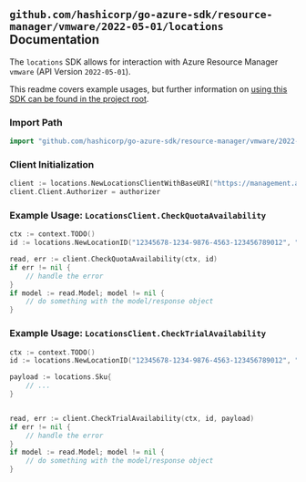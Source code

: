 
## `github.com/hashicorp/go-azure-sdk/resource-manager/vmware/2022-05-01/locations` Documentation

The `locations` SDK allows for interaction with Azure Resource Manager `vmware` (API Version `2022-05-01`).

This readme covers example usages, but further information on [using this SDK can be found in the project root](https://github.com/hashicorp/go-azure-sdk/tree/main/docs).

### Import Path

```go
import "github.com/hashicorp/go-azure-sdk/resource-manager/vmware/2022-05-01/locations"
```


### Client Initialization

```go
client := locations.NewLocationsClientWithBaseURI("https://management.azure.com")
client.Client.Authorizer = authorizer
```


### Example Usage: `LocationsClient.CheckQuotaAvailability`

```go
ctx := context.TODO()
id := locations.NewLocationID("12345678-1234-9876-4563-123456789012", "locationName")

read, err := client.CheckQuotaAvailability(ctx, id)
if err != nil {
	// handle the error
}
if model := read.Model; model != nil {
	// do something with the model/response object
}
```


### Example Usage: `LocationsClient.CheckTrialAvailability`

```go
ctx := context.TODO()
id := locations.NewLocationID("12345678-1234-9876-4563-123456789012", "locationName")

payload := locations.Sku{
	// ...
}


read, err := client.CheckTrialAvailability(ctx, id, payload)
if err != nil {
	// handle the error
}
if model := read.Model; model != nil {
	// do something with the model/response object
}
```
